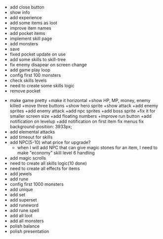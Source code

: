 + add close button
+ show info
+ add experience
+ add some items as loot
+ improve item names
+ add pocket items
+ implement skill page
+ add monsters
+ save
+ fixed pocket update on use
+ add some skills to skill-tree
+ fix enemy disapear on screen change
+ add game play loop
+ config first 100 monsters
+ check skills levels
+ need to create some skills logic
+ remove pocket
- make game pretty
    +make it horizontal
    +show HP, MP, money, enemy killed
    +move three buttons
    +show hero sprite
    +show attack
    +add enemy sprites
    +add enemy attack
    +add npc sprites
    +add boss sprite
    +fix it for smaller screen size
    +add floating numbers
    +improve run button
    +add notification on levelup
    +add notification on first item
    fix menus
    fix background-position: 3933px;
- add elemental attacks
- add timeout for skills
- add NPC(5-10)
    what price for upgrade?
    - when I will add NPC that can give magic stones for an item, I need to make "economy" skill level 6 handling
- add magic scrolls
- need to create all skills logic(10 done)
- need to create all effects for items
- add jewels
- add rune
- config first 1000 monsters
- add unique
- add set
- add superset
- add runeword
- add rune spell
- add all loot
- add all monsters
- polish balance
- polish presentation